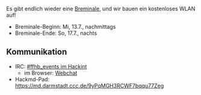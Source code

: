 Es gibt endlich wieder eine [Breminale](https://breminale-festival.de/), und wir bauen ein kostenloses WLAN auf!

- Breminale-Beginn: Mi, 13.7., nachmittags
- Breminale-Ende: So, 17.7., nachts

## Kommunikation
- IRC: [#ffhb_events im Hackint](irc://irc.hackint.org/ffhb_events)
    - im Browser: [Webchat](https://webirc.hackint.org/#ircs://irc.hackint.org/#ffhb_events?nick=Gast_?)
- Hackmd-Pad: <https://md.darmstadt.ccc.de/9yPqMGH3RCWF7bqqu77Zeg>
